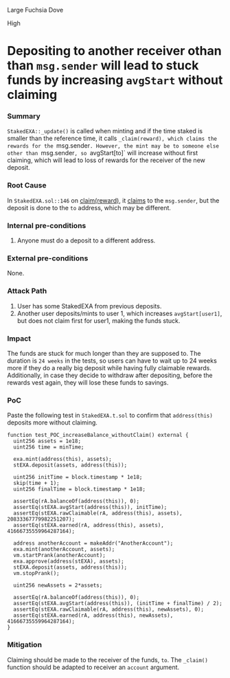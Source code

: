 Large Fuchsia Dove

High

# Depositing to another receiver othan than `msg.sender` will lead to stuck funds by increasing `avgStart` without claiming

### Summary

`StakedEXA::_update()` is called when minting and if the time staked is smaller than the reference time, it calls `_claim(reward), which claims the rewards for the `msg.sender`. However, the mint may be to someone else other than `msg.sender`, so `avgStart[to]` will increase without first claiming, which will lead to loss of rewards for the receiver of the new deposit.

### Root Cause

In `StakedEXA.sol::146` on [claim(reward)](https://github.com/sherlock-audit/2024-07-exactly-stacking-contracts/blob/main/protocol/contracts/StakedEXA.sol#L146), it [claims](https://github.com/sherlock-audit/2024-07-exactly-stacking-contracts/blob/main/protocol/contracts/StakedEXA.sol#L371) to the `msg.sender`, but the deposit is done to the `to` address, which may be different.

### Internal pre-conditions

1. Anyone must do a deposit to a different address.

### External pre-conditions

None.

### Attack Path

1. User has some StakedEXA from previous deposits.
2. Another user deposits/mints to user 1, which increases `avgStart[user1]`, but does not claim first for user1, making the funds stuck.

### Impact

The funds are stuck for much longer than they are supposed to. The duration is `24 weeks` in the tests, so users can have to wait up to 24 weeks more if they do a really big deposit while having fully claimable rewards. Additionally, in case they decide to withdraw after depositing, before the rewards vest again, they will lose these funds to savings.

### PoC

Paste the following test in `StakedEXA.t.sol` to confirm that `address(this)` deposits more without claiming.
```solidity
function test_POC_increaseBalance_withoutClaim() external {
  uint256 assets = 1e18;
  uint256 time = minTime;

  exa.mint(address(this), assets);
  stEXA.deposit(assets, address(this));

  uint256 initTime = block.timestamp * 1e18;
  skip(time + 1);
  uint256 finalTime = block.timestamp * 1e18;

  assertEq(rA.balanceOf(address(this)), 0);
  assertEq(stEXA.avgStart(address(this)), initTime);
  assertEq(stEXA.rawClaimable(rA, address(this), assets), 20833367779982251207);
  assertEq(stEXA.earned(rA, address(this), assets), 41666735559964287164);

  address anotherAccount = makeAddr("AnotherAccount");
  exa.mint(anotherAccount, assets);
  vm.startPrank(anotherAccount);
  exa.approve(address(stEXA), assets);
  stEXA.deposit(assets, address(this));
  vm.stopPrank();

  uint256 newAssets = 2*assets;

  assertEq(rA.balanceOf(address(this)), 0);
  assertEq(stEXA.avgStart(address(this)), (initTime + finalTime) / 2);
  assertEq(stEXA.rawClaimable(rA, address(this), newAssets), 0);
  assertEq(stEXA.earned(rA, address(this), newAssets), 41666735559964287164);
}
```

### Mitigation

Claiming should be made to the receiver of the funds, `to`. The `_claim()` function should be adapted to receiver an `account` argument.